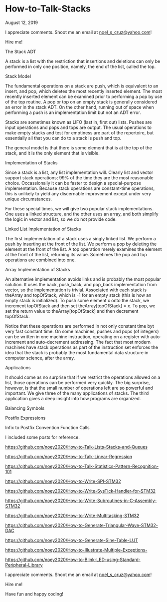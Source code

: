 # How-to-Talk-Stacks

August 12, 2019

I appreciate comments. Shoot me an email at noel_s_cruz@yahoo.com!

Hire me!

The Stack ADT

A stack is a list with the restriction that insertions and deletions can only be
performed in only one position, namely, the end of the list, called the top.

Stack Model

The fundamental operations on a stack are push, which is equivalent to an insert,
and pop, which deletes the most recently inserted element. The most recently 
inserted element can be examined prior to performing a pop by use of the top
routine. A pop or top on an empty stack is generally considered an error in the 
stack ADT. On the other hand, running out of space when performing a push is an
implementation limit but not an ADT error.

Stacks are sometimes known as LIFO (last in, first out) lists. Pushes are input
operations and pops and tops are output. The usual operations to make empty
stacks and test for emptiness are part of the repertoire, but essentially all 
that you can do to a stack is push and top.

The general model is that there is some element that is at the top of the stack,
and it is the only element that is visible.

Implementation of Stacks

Since a stack is a list, any list implementation will. Clearly list and vector
support stack operations; 99% of the time they are the most reasonable choice.
Occassionally it can be faster to design a special-purpose implementation.
Because stack operations are constant-time operations, this is unlikely to yield
any discernable improvement except under very unique circumstances.

For these special times, we will give two popular stack implementations. One 
uses a linked structure, and the other uses an array, and both simplify the 
logic in vector and list, so we do not provide code.

Linked List Implementation of Stacks

The first implementation of a stack uses a singly linked list. We perform a push
by inserting at the front of the list. We perform a pop by deleting the element
at the front of the list. A top operation merely examines the element at the 
front of the list, returning its value. Sometimes the pop and top operations are
combined into one.

Array Implementation of Stacks

An alternative implementation avoids links and is probably the most popular 
solution. It uses the back, push_back, and pop_back implementation from vector,
so the implementation is trivial. Associated with each stack is theArray and 
topOfStack, which is -1 for an empty stack (this is how an empty stack is
initialized). To push some element x onto the stack, we increment topOfStack and
then set theArray[topOfStack] = x. To pop, we set the return value to 
theArray[topOfStack] and then decrement topOfStack.

Notice that these operations are performed in not only constant time byt very
fast constant time. On some machines, pushes and pops (of integers) can be 
written in one machine instruction, operating on a register with auto-increment
and auto-decrement addressing. The fact that most modern machines have stack
operations as part of the instruction set enforces the idea that the stack is 
probably the most fundamental data structure in computer science, after the
array.

Applications

It should come as no surprise that if we restrict the operations allowed on a 
list, those operations can be performed very quickly. The big surprise, however,
is that the small number of operations left are so powerful and important. We
give three of the many applications of stacks. The third application gives a
deep insight into how programs are organized.

Balancing Symbols

Postfix Expressions

Infix to Postfix Convention
Function Calls

I included some posts for reference.

https://github.com/noey2020/How-to-Talk-Lists-Stacks-and-Queues

https://github.com/noey2020/How-to-Talk-Linear-Regression

https://github.com/noey2020/How-to-Talk-Statistics-Pattern-Recognition-101

https://github.com/noey2020/How-to-Write-SPI-STM32

https://github.com/noey2020/How-to-Write-SysTick-Handler-for-STM32

https://github.com/noey2020/How-to-Write-Subroutines-in-C-Assembly-STM32

https://github.com/noey2020/How-to-Write-Multitasking-STM32

https://github.com/noey2020/How-to-Generate-Triangular-Wave-STM32-DAC

https://github.com/noey2020/How-to-Generate-Sine-Table-LUT

https://github.com/noey2020/How-to-Illustrate-Multiple-Exceptions-

https://github.com/noey2020/How-to-Blink-LED-using-Standard-Peripheral-Library

I appreciate comments. Shoot me an email at noel_s_cruz@yahoo.com!

Hire me!

Have fun and happy coding!
